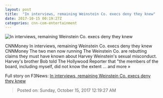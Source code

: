 ```yaml
---
layout: post
title:  "In interviews, remaining Weinstein Co. execs deny they knew"
date: 2017-10-15 00:19:27Z
categories: cnn-com-entertainment
---
```


![In interviews, remaining Weinstein Co. execs deny they knew](http://i2.cdn.turner.com/money/dam/assets/171014151521-bob-and-harvey-weinstein-780x439.jpg)

CNNMoney In interviews, remaining Weinstein Co. execs deny they knew CNNMoney The two men now running The Weinstein Co. are rebutting claims they must have known about Harvey Weinstein's sexual misconduct. Harvey's brother Bob told The Hollywood Reporter that "the members of the board, including myself, did not know the extent ... and more »


Full story on F3News: [In interviews, remaining Weinstein Co. execs deny they knew](http://www.f3nws.com/n/sgGMCH)

> Posted on: Sunday, October 15, 2017 12:19:27 AM
